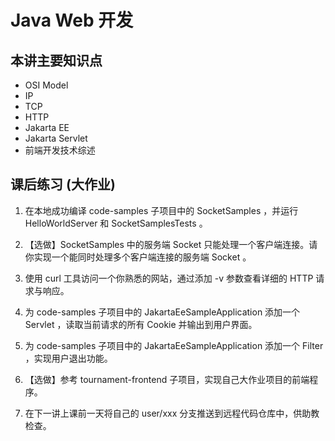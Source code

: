 # Java Web 开发

## 本讲主要知识点

- OSI Model
- IP
- TCP
- HTTP
- Jakarta EE
- Jakarta Servlet
- 前端开发技术综述

## 课后练习 (大作业)

1. 在本地成功编译 code-samples 子项目中的 SocketSamples ，并运行 HelloWorldServer 和 SocketSamplesTests 。

1. 【选做】SocketSamples 中的服务端 Socket 只能处理一个客户端连接。请你实现一个能同时处理多个客户端连接的服务端 Socket 。

1. 使用 curl 工具访问一个你熟悉的网站，通过添加 -v 参数查看详细的 HTTP 请求与响应。

1. 为 code-samples 子项目中的 JakartaEeSampleApplication 添加一个 Servlet ，读取当前请求的所有 Cookie 并输出到用户界面。

1. 为 code-samples 子项目中的 JakartaEeSampleApplication 添加一个 Filter ，实现用户退出功能。

1. 【选做】参考 tournament-frontend 子项目，实现自己大作业项目的前端程序。

1. 在下一讲上课前一天将自己的 user/xxx 分支推送到远程代码仓库中，供助教检查。
